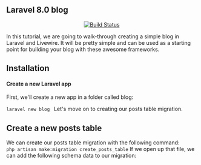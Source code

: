 ## Laravel 8.0 blog
<p align="center">
<a href="https://travis-ci.org/laravel/framework"><img src="https://travis-ci.org/laravel/framework.svg" alt="Build Status"></a>
</p>

In this tutorial, we are going to walk-through creating a simple blog in Laravel and Livewire. It will be pretty simple and can be used as a starting point for building your blog with these awesome frameworks.

## Installation
#### Create a new Laravel app
First, we'll create a new app in a folder called blog: <br>
<code> laravel new blog </code>
Let's move on to creating our posts table migration.

## Create a new posts table
We can create our posts table migration with the following command:<br>
<code>php artisan make:migration create_posts_table</code>
If we open up that file, we can add the following schema data to our migration:

